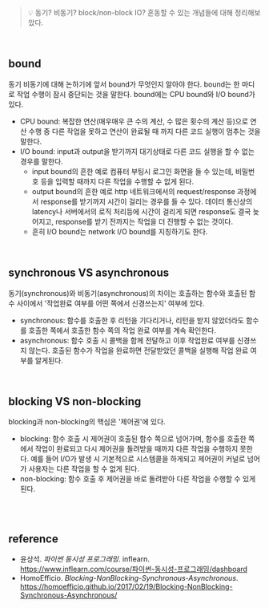 > 💡 동기? 비동기? block/non-block IO? 혼동할 수 있는 개념들에 대해 정리해보았다.

</br>

## bound
동기 비동기에 대해 논하기에 앞서 bound가 무엇인지 알아야 한다. bound는 한 마디로 작업 수행이 잠시 중단되는 것을 말한다. bound에는 CPU bound와 I/O bound가 있다.
* CPU bound: 복잡한 연산(매우매우 큰 수의 계산, 수 많은 횟수의 계산 등)으로 연산 수행 중 다른 작업을 못하고 연산이 완료될 때 까지 다른 코드 실행이 멈추는 것을 말한다.
* I/O bound: input과 output을 받기까지 대기상태로 다른 코드 실행을 할 수 없는 경우를 말한다.
  * input bound의 흔한 예로 컴퓨터 부팅시 로그인 화면을 들 수 있는데, 비밀번호 등을 입력할 때까지 다른 작업을 수행할 수 없게 된다.
  * output bound의 흔한 예로 http 네트워크에서의 request/response 과정에서 response를 받기까지 시간이 걸리는 경우를 들 수 있다. 데이터 통신상의 latency나 서버에서의 로직 처리등에 시간이 걸리게 되면 response도 결국 늦어지고, response를 받기 전까지는 작업을 더 진행할 수 없는 것이다. 
  * 흔히 I/O bound는 network I/O bound를 지칭하기도 한다.
</br>

## synchronous VS asynchronous
동기(synchronous)와 비동기(asynchronous)의 차이는 호출하는 함수와 호출된 함수 사이에서 '작업완료 여부를 어떤 쪽에서 신경쓰는지' 여부에 있다.
* synchronous: 함수를 호출한 후 리턴을 기다리거나, 리턴을 받지 않았더라도 함수를 호출한 쪽에서 호출한 함수 쪽의 작업 완료 여부를 계속 확인한다.
* asynchronous: 함수 호출 시 콜백을 함께 전달하고 이후 작업완료 여부를 신경쓰지 않는다. 호출된 함수가 작업을 완료하면 전달받았던 콜백을 실행해 작업 완료 여부를 알게된다.
</br>

## blocking VS non-blocking
blocking과 non-blocking의 핵심은 '제어권'에 있다.
* blocking: 함수 호출 시 제어권이 호출된 함수 쪽으로 넘어가며, 함수를 호출한 쪽에서 작업이 완료되고 다시 제어권을 돌려받을 때까지 다른 작업을 수행하지 못한다. 예를 들어 I/O가 발생 시 기본적으로 시스템콜을 하게되고 제어권이 커널로 넘어가 사용자는 다른 작업을 할 수 없게 된다.
* non-blocking: 함수 호출 후 제어권을 바로 돌려받아 다른 작업을 수행할 수 있게 된다.

</br>
</br>

## reference
- 윤상석. *파이썬 동시성 프로그래밍*. inflearn. https://www.inflearn.com/course/파이썬-동시성-프로그래밍/dashboard
- HomoEfficio. *Blocking-NonBlocking-Synchronous-Asynchronous*. https://homoefficio.github.io/2017/02/19/Blocking-NonBlocking-Synchronous-Asynchronous/